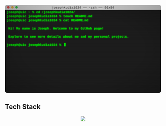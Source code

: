 <img src="https://github.com/josephkudia1024/josephkudia1024/blob/ece4d90678c9e35db07c2f2551b4a5cf8dec824c/assets/header.svg">

## Tech Stack
<p align="center">
  <img src="https://skillicons.dev/icons?i=arduino, c,clion,cpp,eclipse,gradle,idea,py,pycharm,vscode," />
</p>
